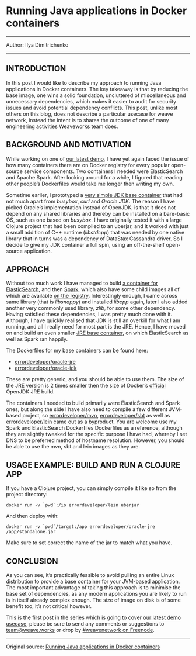 # Running Java applications in Docker containers

---

Author: IIya Dimitrichenko

---

## INTRODUCTION

In this post I would like to describe my approach to running Java applications in Docker containers. The key takeaway is that by reducing the base image, one wins a solid foundation, uncluttered of miscellaneous and unnecessary dependencies, which makes it easier to audit for security issues and avoid potential dependency conflicts. This post, unlike most others on this blog, does not describe a particular usecase for weave network, instead the intent is to shares the outcome of one of many engineering activities Weaveworks team does.

## BACKGROUND AND MOTIVATION

While working on one of [our latest demo](http://weaveblog.com/2014/12/03/using-weave-network-for-bigdata-elasticsearch-apache-spark/), I have yet again faced the issue of how many containers there are on Docker registry for every popular open-source service components. Two containers I needed were ElasticSearch and Apache Spark. After looking around for a while, I figured that reading other people’s Dockerfiles would take me longer then writing my own.

Sometime earlier, I prototyped a [very simple JDK base container](https://registry.hub.docker.com/u/errordeveloper/oracle-jdk/) that had not much apart from *busybox*, *curl* and *Oracle JDK*. The reason I have picked Oracle’s implementation instead of OpenJDK, is that it does not depend on any shared libraries and thereby can be installed on a bare-basic OS, such as one based on *busybox*. I have originally tested it with a large Clojure project that had been compiled to an uberjar, and it worked with just a small addition of C++ runtime (*libstdcpp*) that was needed by one native library that in turns was a dependency of DataStax Cassandra driver. So I decide to give my JDK container a full spin, using an off-the-shelf open-source application.

## APPROACH

Without too much work I have managed to build [a container for ElasticSearch](https://registry.hub.docker.com/u/errordeveloper/weave-elasticsearch-minimal/), and then [Spark](https://registry.hub.docker.com/u/errordeveloper/weave-spark-base-minimal/dockerfile/), which also have some child images all of which are available [on the registry](https://registry.hub.docker.com/u/errordeveloper). Interestingly enough, I came across same library (that is *libsnappy*) and installed *libcpp* again, later I also added another very commonly used library, *zlib*, for some other dependency. Having satisfied these dependencies, I was pretty much done with it. Although, I have quickly realised that JDK is still an overkill for what I am running, and all I really need for most part is the JRE. Hence, I have moved on and build an even smaller [JRE base container](https://registry.hub.docker.com/u/errordeveloper/oracle-jre/), on which ElasticSearch as well as Spark ran happily.

The Dockerfiles for my base containers can be found here:

- [errordeveloper/oracle-jre](https://github.com/errordeveloper/dockerfile-oracle-java/blob/master/jre/Dockerfile)
- [errordeveloper/oracle-jdk](https://github.com/errordeveloper/dockerfile-oracle-java/blob/master/jdk/Dockerfile)

These are pretty generic, and you should be able to use them. The size of the JRE version is 2 times smaller then the size of Docker’s [official](https://registry.hub.docker.com/u/dockerfile/java/) OpenJDK JRE build.

The containers I needed to build primarily were  ElasticSearch and Spark ones, but along the side I have also need to compile a few different JVM-based project, so [errordeveloper/mvn](https://registry.hub.docker.com/u/errordeveloper/mvn/dockerfile/), [errordeveloper/sbt](https://registry.hub.docker.com/u/errordeveloper/sbt/dockerfile/) as well as [errordeveloper/lein](https://registry.hub.docker.com/u/errordeveloper/lein/dockerfile/) came out as a byproduct. You are welcome use my Spark and ElasticSearch Dockerfiles Dockerfiles as a reference, although they are slightly tweaked for the specific purpose I have had, whereby I set DNS to be preferred method of hostname resolution. However, you should be able to use the mvn, sbt and lein images as they are.

## USAGE EXAMPLE: BUILD AND RUN A CLOJURE APP

If you have a Clojure project, you can simply compile it like so from the project directory:

```
docker run -v `pwd`:/io errordeveloper/lein uberjar
```

And then deploy with:

```
docker run -v `pwd`/target:/app errordeveloper/oracle-jre /app/standalone.jar
```

Make sure to set correct the name of the jar to match what you have.

## CONCLUSION

As you can see, it’s practically feasible to avoid pulling an entire Linux distribution to provide a base container for your JVM-based application. The most important advantage of taking this approach is to minimise the base set of dependencies, as any modern applications you are likely to run is in itself already complex enough. The size of image on disk is of some benefit too, it’s not critical however.

This is the first post in the series which is going to cover [our latest demo usecase](http://weaveblog.com/2014/12/03/using-weave-network-for-bigdata-elasticsearch-apache-spark/), please be sure to send any comments or suggestions to [team@weave.works](mailto:team@weave.works) or drop by [#weavenetwork on Freenode](https://botbot.me/freenode/weavenetwork/).

---

Original source: [Running Java applications in Docker containers](http://weaveblog.com/2014/12/09/running-java-applications-in-docker-containers/)